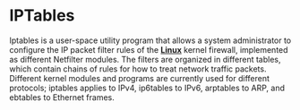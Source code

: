 # IPTables
Iptables is a user-space utility program that allows a system administrator to configure the IP packet filter rules of the **[Linux](linux)** kernel firewall, implemented as different Netfilter modules. The filters are organized in different tables, which contain chains of rules for how to treat network traffic packets. Different kernel modules and programs are currently used for different protocols; iptables applies to IPv4, ip6tables to IPv6, arptables to ARP, and ebtables to Ethernet frames.
